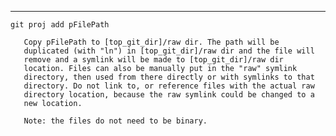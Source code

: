 <div>
    <hr/>
</div>

    git proj add pFilePath

       Copy pFilePath to [top_git_dir]/raw dir. The path will be
       duplicated (with "ln") in [top_git_dir]/raw dir and the file will
       remove and a symlink will be made to [top_git_dir]/raw dir
       location. Files can also be manually put in the "raw" symlink
       directory, then used from there directly or with symlinks to that
       directory. Do not link to, or reference files with the actual raw
       directory location, because the raw symlink could be changed to a
       new location.

       Note: the files do not need to be binary.
